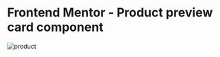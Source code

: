 # Frontend Mentor - Product preview card component
![product](https://github.com/Joeybur/product-card/assets/144486623/848ebb85-827b-46bb-9567-5127a785ed1f)
